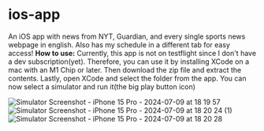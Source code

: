 # ios-app

An iOS app with news from NYT, Guardian, and every single sports news webpage in english. Also has my schedule in a different tab for easy access!
**How to use:** Currently, this app is not on testflight since I don't have a dev subscription(yet). Therefore, you can use it by installing XCode on a mac with an M1 Chip or later. Then download the zip file and extract the contents. Lastly, open XCode and select the folder from the app. You can now select a simulator and run it(the big play button icon)

![Simulator Screenshot - iPhone 15 Pro - 2024-07-09 at 18 19 57](https://github.com/ayaangrover/ios-app/assets/81063422/a703c6cd-2e08-4d5c-9bb8-31c0b1522f4f)
![Simulator Screenshot - iPhone 15 Pro - 2024-07-09 at 18 20 24 (1)](https://github.com/ayaangrover/ios-app/assets/81063422/e8fd2ed9-75ef-40ba-9f29-49ba3f705b2f)
![Simulator Screenshot - iPhone 15 Pro - 2024-07-09 at 18 20 28](https://github.com/ayaangrover/ios-app/assets/81063422/f54f1cfa-c024-491d-8a88-4d6d77204236)
